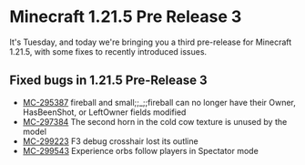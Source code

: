 # Minecraft 1.21.5 Pre Release 3

It's Tuesday, and today we're bringing you a third pre-release for Minecraft 1.21.5, with some fixes to recently introduced issues.

## Fixed bugs in 1.21.5 Pre-Release 3

-   [MC-295387](https://bugs.mojang.com/browse/MC-295387) fireball and small;;_;;fireball can no longer have their Owner, HasBeenShot, or LeftOwner fields modified
-   [MC-297384](https://bugs.mojang.com/browse/MC-297384) The second horn in the cold cow texture is unused by the model
-   [MC-299223](https://bugs.mojang.com/browse/MC-299223) F3 debug crosshair lost its outline
-   [MC-299543](https://bugs.mojang.com/browse/MC-299543) Experience orbs follow players in Spectator mode